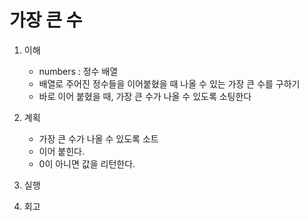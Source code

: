 # 가장 큰 수

1. 이해
    - numbers : 정수 배열
    - 배열로 주어진 정수들을 이어붙혔을 때 나올 수 있는 가장 큰 수를 구하기
    - 바로 이어 붙혔을 때, 가장 큰 수가 나올 수 있도록 소팅한다
2. 계획
    - 가장 큰 수가 나올 수 있도록 소트
    - 이어 붙힌다.
    - 0이 아니면 값을 리턴한다.

3. 실행
4. 회고
